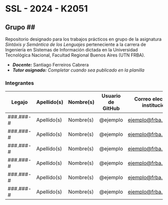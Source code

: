 # SSL - 2024 - K2051
## Grupo \##

Repositorio designado para los trabajos prácticos en grupo de la asignatura
*Sintáxis y Semántica de los Lenguajes*
perteneciente a la carrera de Ingeniería en Sistemas de Información
dictada en la Universidad Tecnológica Nacional,
Facultad Regional Buenos Aires (UTN FRBA).

- ***Docente:*** Santiago Ferreiros Cabrera
- ***Tutor asignado:*** *Completar cuando sea publicado en la planilla*

### Integrantes
| Legajo    | Apellido(s) | Nombre(s) | Usuario de GitHub | Correo electrónico institucional |
| --------- | ----------- | --------- | ----------------- | -------------------------------- |
| ###.###-# | Apellido(s) | Nombre(s) | @ejemplo          | ejemplo@frba.utn.edu.ar          |
| ###.###-# | Apellido(s) | Nombre(s) | @ejemplo          | ejemplo@frba.utn.edu.ar          |
| ###.###-# | Apellido(s) | Nombre(s) | @ejemplo          | ejemplo@frba.utn.edu.ar          |
| ###.###-# | Apellido(s) | Nombre(s) | @ejemplo          | ejemplo@frba.utn.edu.ar          |
| ###.###-# | Apellido(s) | Nombre(s) | @ejemplo          | ejemplo@frba.utn.edu.ar          |
| ###.###-# | Apellido(s) | Nombre(s) | @ejemplo          | ejemplo@frba.utn.edu.ar          |